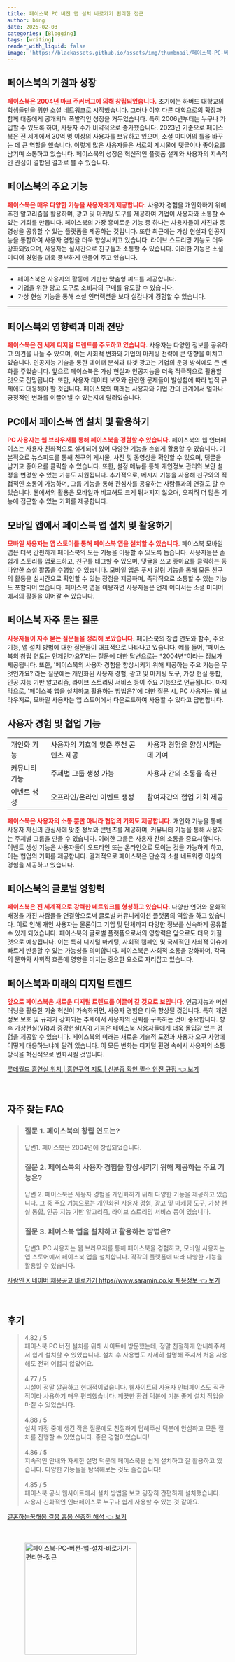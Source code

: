 ```yaml
---
title: 페이스북 PC 버전 앱 설치 바로가기 편리한 접근
author: bing
date: 2025-02-03
categories: [Blogging]
tags: [writing]
render_with_liquid: false
image: 'https://blackassets.github.io/assets/img/thumbnail/페이스북-PC-버전-앱-설치-바로가기-편리한-접근.webp'
---
```



<h2 id='페이스북의 기원과 성장'>페이스북의 기원과 성장</h2>

<p><b><span style="color: #ee2323;">페이스북은 2004년 마크 주커버그에 의해 창립되었습니다.</span></b> 초기에는 하버드 대학교의 학생들만을 위한 소셜 네트워크로 시작했습니다. 그러나 이후 다른 대학으로의 확장과 함께 대중에게 공개되며 폭발적인 성장을 거두었습니다. 특히 2006년부터는 누구나 가입할 수 있도록 하여, 사용자 수가 비약적으로 증가했습니다. 2023년 기준으로 페이스북은 전 세계에서 30억 명 이상의 사용자를 보유하고 있으며, 소셜 미디어의 틀을 바꾸는 데 큰 역할을 했습니다. 이렇게 많은 사용자들은 서로의 게시물에 댓글이나 좋아요를 남기며 소통하고 있습니다. 페이스북의 성장은 혁신적인 플랫폼 설계와 사용자의 지속적인 관심이 결합된 결과로 볼 수 있습니다.</p>

<h2 id='페이스북의 주요 기능'>페이스북의 주요 기능</h2>

<p><b><span style="color: #ee2323;">페이스북은 매우 다양한 기능을 사용자에게 제공합니다.</span></b> 사용자 경험을 개인화하기 위해 추천 알고리즘을 활용하며, 광고 및 마케팅 도구를 제공하여 기업이 사용자와 소통할 수 있는 기회를 만듭니다. 페이스북의 가장 흥미로운 기능 중 하나는 사용자들이 사진과 동영상을 공유할 수 있는 플랫폼을 제공하는 것입니다. 또한 최근에는 가상 현실과 인공지능을 통합하여 사용자 경험을 더욱 향상시키고 있습니다. 라이브 스트리밍 기능도 더욱 강화되었으며, 사용자는 실시간으로 친구들과 소통할 수 있습니다. 이러한 기능은 소셜 미디어 경험을 더욱 풍부하게 만들어 주고 있습니다.</p>

<hr />

<ul>
    <li>페이스북은 사용자의 활동에 기반한 맞춤형 피드를 제공합니다.</li>
    <li>기업을 위한 광고 도구로 소비자의 구매를 유도할 수 있습니다.</li>
    <li>가상 현실 기능을 통해 소셜 인터랙션을 보다 실감나게 경험할 수 있습니다.</li>
</ul>

<hr />

<h2 id='페이스북의 영향력과 미래 전망'>페이스북의 영향력과 미래 전망</h2>

<p><b><span style="color: #ee2323;">페이스북은 전 세계 디지털 트렌드를 주도하고 있습니다.</span></b> 사용자는 다양한 정보를 공유하고 의견을 나눌 수 있으며, 이는 사회적 변화와 기업의 마케팅 전략에 큰 영향을 미치고 있습니다. 인공지능 기술을 통한 데이터 분석과 타겟 광고는 기업의 운영 방식에도 큰 변화를 주었습니다. 앞으로 페이스북은 가상 현실과 인공지능을 더욱 적극적으로 활용할 것으로 전망됩니다. 또한, 사용자 데이터 보호와 관련한 문제들이 발생함에 따라 법적 규제에도 대응해야 할 것입니다. 페이스북의 미래는 사용자와 기업 간의 관계에서 얼마나 긍정적인 변화를 이끌어낼 수 있는지에 달려있습니다.</p>

<h2 id='PC에서 페이스북 앱 설치 및 활용하기'>PC에서 페이스북 앱 설치 및 활용하기</h2>

<p><b><span style="color: #ee2323;">PC 사용자는 웹 브라우저를 통해 페이스북을 경험할 수 있습니다.</span></b> 페이스북의 웹 인터페이스는 사용자 친화적으로 설계되어 있어 다양한 기능을 손쉽게 활용할 수 있습니다. 기본적으로 뉴스피드를 통해 친구의 게시물, 사진 및 동영상을 확인할 수 있으며, 댓글을 남기고 좋아요를 클릭할 수 있습니다. 또한, 설정 메뉴를 통해 개인정보 관리와 보안 설정을 변경할 수 있는 기능도 지원됩니다. 추가적으로, 메시지 기능을 사용해 친구와의 직접적인 소통이 가능하며, 그룹 기능을 통해 관심사를 공유하는 사람들과의 연결도 할 수 있습니다. 웹에서의 활용은 모바일과 비교해도 크게 뒤처지지 않으며, 오히려 더 많은 기능에 접근할 수 있는 기회를 제공합니다.</p>

<h2 id='모바일 앱에서 페이스북 앱 설치 및 활용하기'>모바일 앱에서 페이스북 앱 설치 및 활용하기</h2>

<p><b><span style="color: #ee2323;">모바일 사용자는 앱 스토어를 통해 페이스북 앱을 설치할 수 있습니다.</span></b> 페이스북 모바일 앱은 더욱 간편하게 페이스북의 모든 기능을 이용할 수 있도록 돕습니다. 사용자들은 손쉽게 스토리를 업로드하고, 친구를 태그할 수 있으며, 댓글을 쓰고 좋아요를 클릭하는 등 다양한 소셜 활동을 수행할 수 있습니다. 모바일 앱은 푸시 알림 기능을 통해 모든 친구의 활동을 실시간으로 확인할 수 있는 장점을 제공하며, 즉각적으로 소통할 수 있는 기능도 포함되어 있습니다. 페이스북 앱을 이용하면 사용자들은 언제 어디서든 소셜 미디어에서의 활동을 이어갈 수 있습니다.</p>

<h2 id='페이스북 자주 묻는 질문'>페이스북 자주 묻는 질문</h2>

<p><b><span style="color: #ee2323;">사용자들이 자주 묻는 질문들을 정리해 보았습니다.</span></b> 페이스북의 창립 연도와 함수, 주요 기능, 앱 설치 방법에 대한 질문들이 대표적으로 나타나고 있습니다. 예를 들어, '페이스북의 창립 연도는 언제인가요?'라는 질문에 대한 답변으로는 *2004년*이라는 정보가 제공됩니다. 또한, '페이스북의 사용자 경험을 향상시키기 위해 제공하는 주요 기능은 무엇인가요?'라는 질문에는 개인화된 사용자 경험, 광고 및 마케팅 도구, 가상 현실 통합, 인공 지능 기반 알고리즘, 라이브 스트리밍 서비스 등이 주요 기능으로 언급됩니다. 마지막으로, '페이스북 앱을 설치하고 활용하는 방법은?'에 대한 질문 시, PC 사용자는 웹 브라우저로, 모바일 사용자는 앱 스토어에서 다운로드하여 사용할 수 있다고 답변합니다.</p>

<h2 id='사용자 경험 및 협업 기능'>사용자 경험 및 협업 기능</h2>

<table>
    <tr>
        <td>개인화 기능</td>
        <td>사용자의 기호에 맞춘 추천 콘텐츠 제공</td>
        <td>사용자 경험을 향상시키는 데 기여</td>
    </tr>
    <tr>
        <td>커뮤니티 기능</td>
        <td>주제별 그룹 생성 가능</td>
        <td>사용자 간의 소통을 촉진</td>
    </tr>
    <tr>
        <td>이벤트 생성</td>
        <td>오프라인/온라인 이벤트 생성</td>
        <td>참여자간의 협업 기회 제공</td>
    </tr>
</table>

<p><b><span style="color: #ee2323;">페이스북은 사용자의 소통 뿐만 아니라 협업의 기회도 제공합니다.</span></b> 개인화 기능을 통해 사용자 자신의 관심사에 맞춘 정보와 콘텐츠를 제공하며, 커뮤니티 기능을 통해 사용자는 주제별 그룹을 만들 수 있습니다. 이러한 그룹은 사용자 간의 소통을 중요시합니다. 이벤트 생성 기능은 사용자들이 오프라인 또는 온라인으로 모이는 것을 가능하게 하고, 이는 협업의 기회를 제공합니다. 결과적으로 페이스북은 단순히 소셜 네트워킹 이상의 경험을 제공하고 있습니다.</p>

<h2 id='페이스북의 글로벌 영향력'>페이스북의 글로벌 영향력</h2>

<p><b><span style="color: #ee2323;">페이스북은 전 세계적으로 강력한 네트워크를 형성하고 있습니다.</span></b> 다양한 언어와 문화적 배경을 가진 사람들을 연결함으로써 글로벌 커뮤니케이션 플랫폼의 역할을 하고 있습니다. 이로 인해 개인 사용자는 물론이고 기업 및 단체까지 다양한 정보를 신속하게 공유할 수 있게 되었습니다. 페이스북의 글로벌 플랫폼으로서의 영향력은 앞으로도 더욱 커질 것으로 예상됩니다. 이는 특히 디지털 마케팅, 사회적 캠페인 및 국제적인 사회적 이슈에 빠르게 반응할 수 있는 가능성을 의미합니다. 페이스북은 사회적 소통을 강화하며, 각국의 문화와 사회적 흐름에 영향을 미치는 중요한 요소로 자리잡고 있습니다.</p>

<h2 id='페이스북과 미래의 디지털 트렌드'>페이스북과 미래의 디지털 트렌드</h2>

<p><b><span style="color: #ee2323;">앞으로 페이스북은 새로운 디지털 트렌드를 이끌어 갈 것으로 보입니다.</span></b> 인공지능과 머신러닝을 활용한 기술 혁신이 가속화되면, 사용자 경험은 더욱 향상될 것입니다. 특히 개인정보 보호 및 규제가 강화되는 추세에서 사용자의 신뢰를 구축하는 것이 중요합니다. 향후 가상현실(VR)과 증강현실(AR) 기능은 페이스북 사용자들에게 더욱 몰입감 있는 경험을 제공할 수 있습니다. 페이스북의 미래는 새로운 기술적 도전과 사용자 요구 사항에 어떻게 대응하느냐에 달려 있습니다. 이 모든 변화는 디지털 환경 속에서 사용자의 소통 방식을 혁신적으로 변화시킬 것입니다.</p>


<p><a class="click-button" title="롯데월드 흡연실 위치 | 흡연구역 지도 | 신분증 확인 필수 안전 규정" href="https://blackassets.github.io/posts/%EB%A1%AF%EB%8D%B0%EC%9B%94%EB%93%9C-%ED%9D%A1%EC%97%B0%EC%8B%A4-%EC%9C%84%EC%B9%98-%ED%9D%A1%EC%97%B0%EA%B5%AC%EC%97%AD-%EC%A7%80%EB%8F%84-%EC%8B%A0%EB%B6%84%EC%A6%9D-%ED%99%95%EC%9D%B8-%ED%95%84%EC%88%98-%EC%95%88%EC%A0%84-%EA%B7%9C%EC%A0%95/" rel="dofollow">롯데월드 흡연실 위치 | 흡연구역 지도 | 신분증 확인 필수 안전 규정 👈 보기</a></p><br>
<h2 id='자주_찾는_FAQ'>자주 찾는 FAQ</h2>
<div itemscope="" itemtype="https://schema.org/FAQPage"> 
<blockquote> 
<div itemscope="" itemprop="mainEntity" itemtype="https://schema.org/Question"> 
<h3 itemprop="name">질문 1. 페이스북의 창립 연도는?</h3> 
<div itemscope="" itemprop="acceptedAnswer" itemtype="https://schema.org/Answer"> 
<span itemprop="text"> 
<p>답변1. 페이스북은 2004년에 창립되었습니다.</p> 
</span> 
</div> 
</div> 

<div itemscope="" itemprop="mainEntity" itemtype="https://schema.org/Question"> 
<h3 itemprop="name">질문 2. 페이스북의 사용자 경험을 향상시키기 위해 제공하는 주요 기능은?</h3> 
<div itemscope="" itemprop="acceptedAnswer" itemtype="https://schema.org/Answer"> 
<span itemprop="text"> 
<p>답변 2. 페이스북은 사용자 경험을 개인화하기 위해 다양한 기능을 제공하고 있습니다. 그 중 주요 기능으로는 개인화된 사용자 경험, 광고 및 마케팅 도구, 가상 현실 통합, 인공 지능 기반 알고리즘, 라이브 스트리밍 서비스 등이 있습니다.</p> 
</span> 
</div> 
</div> 

<div itemscope="" itemprop="mainEntity" itemtype="https://schema.org/Question"> 
<h3 itemprop="name">질문 3. 페이스북 앱을 설치하고 활용하는 방법은?</h3> 
<div itemscope="" itemprop="acceptedAnswer" itemtype="https://schema.org/Answer"> 
<span itemprop="text"> 
<p>답변3. PC 사용자는 웹 브라우저를 통해 페이스북을 경험하고, 모바일 사용자는 앱 스토어에서 페이스북 앱을 설치합니다. 각각의 플랫폼에 따라 다양한 기능을 활용할 수 있습니다.</p> 
</span> 
</div> 
</div> 
</blockquote> 
</div>
<p><a class="click-button" title="사람인 X 네이버 채용공고 바로가기 https//www.saramin.co.kr 채용정보" href="https://blackassets.github.io/posts/%EC%82%AC%EB%9E%8C%EC%9D%B8-X-%EB%84%A4%EC%9D%B4%EB%B2%84-%EC%B1%84%EC%9A%A9%EA%B3%B5%EA%B3%A0-%EB%B0%94%EB%A1%9C%EA%B0%80%EA%B8%B0-httpswww.saramin.co.kr-%EC%B1%84%EC%9A%A9%EC%A0%95%EB%B3%B4/" rel="dofollow">사람인 X 네이버 채용공고 바로가기 https//www.saramin.co.kr 채용정보 👈 보기</a></p><br>
<h2 id='후기'>후기</h2>
<div itemscope itemtype="https://schema.org/Product">
  <blockquote>
  <div itemprop="review" itemscope itemtype="https://schema.org/Review">
      <div itemprop="reviewRating" itemscope itemtype="https://schema.org/Rating"> <span itemprop="ratingValue">4.82</span> / <span itemprop="bestRating">5</span> </div>
      <span itemprop="reviewBody">페이스북 PC 버전 설치를 위해 사이트에 방문했는데, 정말 친절하게 안내해주셔서 쉽게 설치할 수 있었습니다. 설치 후 사용법도 자세히 설명해 주셔서 처음 사용해도 전혀 어렵지 않았어요.</span>
  </div>
  <br>
  <div itemprop="review" itemscope itemtype="https://schema.org/Review">
      <div itemprop="reviewRating" itemscope itemtype="https://schema.org/Rating"> <span itemprop="ratingValue">4.77</span> / <span itemprop="bestRating">5</span> </div>
      <span itemprop="reviewBody">시설이 정말 깔끔하고 현대적이었습니다. 웹사이트의 사용자 인터페이스도 직관적이라 사용하기 매우 편리했습니다. 깨끗한 환경 덕분에 기분 좋게 설치 작업을 마칠 수 있었습니다.</span>
  </div>
  <br>
  <div itemprop="review" itemscope itemtype="https://schema.org/Review">
      <div itemprop="reviewRating" itemscope itemtype="https://schema.org/Rating"> <span itemprop="ratingValue">4.88</span> / <span itemprop="bestRating">5</span> </div>
      <span itemprop="reviewBody">설치 과정 중에 생긴 작은 질문에도 친절하게 답해주신 덕분에 안심하고 모든 절차를 진행할 수 있었습니다. 좋은 경험이었습니다!</span>
  </div>
  <br>
  <div itemprop="review" itemscope itemtype="https://schema.org/Review">
      <div itemprop="reviewRating" itemscope itemtype="https://schema.org/Rating"> <span itemprop="ratingValue">4.86</span> / <span itemprop="bestRating">5</span> </div>
      <span itemprop="reviewBody">지속적인 안내와 자세한 설명 덕분에 페이스북을 쉽게 설치하고 잘 활용하고 있습니다. 다양한 기능들을 탐색해보는 것도 즐겁습니다!</span>
  </div>
  <br>
  <div itemprop="review" itemscope itemtype="https://schema.org/Review">
      <div itemprop="reviewRating" itemscope itemtype="https://schema.org/Rating"> <span itemprop="ratingValue">4.85</span> / <span itemprop="bestRating">5</span> </div>
      <span itemprop="reviewBody">페이스북 공식 웹사이트에서 설치 방법을 보고 굉장히 간편하게 설치했습니다. 사용자 친화적인 인터페이스로 누구나 쉽게 사용할 수 있는 것 같아요.</span>
  </div>
  </blockquote>
</div>
<p><a class="click-button" title="결혼하는꿈해몽 길몽 흉몽 신중한 해석" href="https://blackassets.github.io/posts/%EA%B2%B0%ED%98%BC%ED%95%98%EB%8A%94%EA%BF%88%ED%95%B4%EB%AA%BD-%EA%B8%B8%EB%AA%BD-%ED%9D%89%EB%AA%BD-%EC%8B%A0%EC%A4%91%ED%95%9C-%ED%95%B4%EC%84%9D/" rel="dofollow">결혼하는꿈해몽 길몽 흉몽 신중한 해석 👈 보기</a></p><br>
<figure class="image"><img src="https://blackassets.github.io/assets/img/thumbnail/페이스북-PC-버전-앱-설치-바로가기-편리한-접근.webp" alt="페이스북-PC-버전-앱-설치-바로가기-편리한-접근" width="256" height="256"></figure>